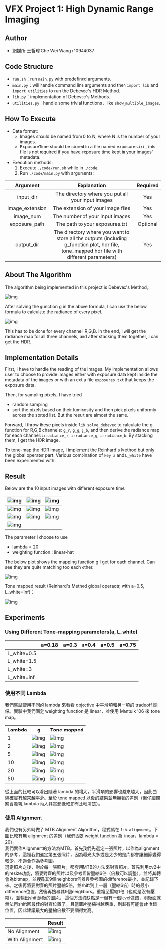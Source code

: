 # VFX Project 1: High Dynamic Range Imaging

## Author

- 網媒所 王哲瑋 Che Wei Wang r10944037


## Code Structure

- `run.sh`：run `main.py` with predefined arguments.
- `main.py`：will handle command line arguments and then `import lib` and `import utilities` to run the Debevec's HDR Method.
- `lib.py`：implementation of Debevec's Methods.
- `utilities.py`：handle some trivial functions，like `show_multiple_images`.


## How To Execute
- Data format:
	- Images should be named from 0 to N, where N is the number of your images.
	- ExposureTime should be stored in a file named exposures.txt , this file is not required if you have exposure time kept in your images' metadata.
- Execution methods:
	1. Execute `./code/run.sh` while in `./code`.
	2. Run `./code/main.py` with arguments:

|  Argument  |                         Explanation                          | Required |
| :--------: | :----------------------------------------------------------: | :------: |
| input_dir  |                 The directory where you put all your input images|   Yes    |
| image_extension | The extension of your image files | Yes |
| image_num | The number of your input images | Yes |
| exposure_path |            The path to your exposures.txt             | Optional |
| output_dir | The directory where you want to store all the outputs (including g_function plot, hdr file, tone_mapped hdr file with different parameters) |   Yes    |


## About The Algorithm

The algorithm being implemented in this project is Debevec's Method。

![img](https://github.com/wayne0419/NTUVFX/blob/main/proj1/readme_material/debevec.png?raw=true)

After solving the gunction g in the above formula, I can use the below formula to calculate the radiance of every pixel.

![img](https://github.com/wayne0419/NTUVFX/blob/main/proj1/readme_material/debevec2.png?raw=true)

This has to be done for every channel: R,G,B. In the end, I will get the radiance map for all three channels, and after stacking them together, I can get the HDR.

## Implementation Details

First, I have to handle the reading of the images. My implementation allows user to choose to provide images either with exposure data kept inside the metadata of the images or with an extra file `exposures.txt` that keeps the exposure data.

Then, for sampling pixels, I have tried
- random sampling
- sort the pixels based on their luminosity and then pick pixels uniformly across the sorted list.
But the result are almost the same.

Forward, I throw these pixels inside `lib.solve_debevec` to calculate the g function for R,G,B channels: `g_r`, `g_g`, `g_b`, and then derive the radiance map for each channel: `irradiance_r`, `irradiance_g`, `irradiance_b`. By stacking them, I get the HDR image.

To tone-map the HDR image, I implement the Reinhard's Method but only the global operator part. Various combination of `key a` and `L_white` have been experimented with.

## Result

Below are the 10 input images with different exposure time.

| ![img](https://github.com/wayne0419/NTUVFX/blob/main/proj1/Images/night_street/0.jpg?raw=true) | ![img](https://github.com/wayne0419/NTUVFX/blob/main/proj1/Images/night_street/1.jpg?raw=true) | ![img](https://github.com/wayne0419/NTUVFX/blob/main/proj1/Images/night_street/2.jpg?raw=true) |
| ------------------------------------- | ------------------------------------- | ------------------------------------- |
| ![img](https://github.com/wayne0419/NTUVFX/blob/main/proj1/Images/night_street/3.jpg?raw=true) | ![img](https://github.com/wayne0419/NTUVFX/blob/main/proj1/Images/night_street/4.jpg?raw=true) | ![img](https://github.com/wayne0419/NTUVFX/blob/main/proj1/Images/night_street/5.jpg?raw=true) |
| ![img](https://github.com/wayne0419/NTUVFX/blob/main/proj1/Images/night_street/6.jpg?raw=true) | ![img](https://github.com/wayne0419/NTUVFX/blob/main/proj1/Images/night_street/7.jpg?raw=true) | ![img](https://github.com/wayne0419/NTUVFX/blob/main/proj1/Images/night_street/8.jpg?raw=true) |
| ![img](https://github.com/wayne0419/NTUVFX/blob/main/proj1/Images/night_street/9.jpg?raw=true) |

The parameter I choose to use 
- lambda = 20
- weighting function : linear-hat

The below plot shows the mapping function g I get for each channel. Can see they are quite matching too each other.

![img](https://github.com/wayne0419/NTUVFX/blob/main/proj1/Test_result/night_street_hdr/g_function_L20.png?raw=true)

Tone mapped result (Reinhard's Method global operaotr, with a=0.5, L_white=inf)：

![img](https://github.com/wayne0419/NTUVFX/blob/main/proj1/Test_result/night_street_hdr/tone_mapped_a=0.5_white=inf.png?raw=true)

## Experiments

### Using Different Tone-mapping parameters(a, L_white)

|             | a=0.18      | a=0.3     | a=0.4     | a=0.5     | a=0.75    |
| --------    | ----------- | ----------| ----------| ----------| ----------|
| L_white=0.5 |             |           |           |           |           |
| L_white=1.5 |           |           |           |           |           |
| L_white=3   |           |           |           |           |           |
| L_white=inf |           |           |           |           |           |




###  使用不同 Lambda

我們嘗試使用不同的 lambda 來看看 objective 中平滑項和另一項的 tradeoff 關係。實驗中我們固定 weighting function 是 linear，並使用 Mantuik '06 來 tone map。

| Lambda | g                                        | Tone mapped                            |
| ------ | ---------------------------------------- | -------------------------------------- |
| 1      | ![img](./tests/1.0_linear/exposure.png)  | ![img](./tests/1.0_linear/result.png)  |
| 2      | ![img](./tests/2.0_linear/exposure.png)  | ![img](./tests/2.0_linear/result.png)  |
| 5      | ![img](./tests/5.0_linear/exposure.png)  | ![img](./tests/5.0_linear/result.png)  |
| 10     | ![img](./tests/10.0_linear/exposure.png) | ![img](./tests/10.0_linear/result.png) |
| 20     | ![img](./tests/20.0_linear/exposure.png) | ![img](./tests/20.0_linear/result.png) |
| 50     | ![img](./tests/50.0_linear/exposure.png) | ![img](./tests/50.0_linear/result.png) |

從上面的比較可以看出隨著 lambda 的增大，平滑項的影響也越來越大，因此曲線確實有越來越平滑。至於 tone mapped 以後的結果並無顯著的差別（但仔細觀察會發現 lambda 約大其實影像細節有比較清楚）。

### 使用 Alignment

我們也有另外時做了 MTB Alignment Algorithm，程式碼在 `lib.alignment`。下圖比較有無 alignment 的差別（我們固定 weight function 為 linear，lambda = 20）。  
我們實作Alignment的方法為MTB。首先我們先選定一張照片，以作為alignment的參考，這裡我們選定第五張照片，因為曝光太多或是太少的照片都會讓細節變得較少，不適合作為參考圖。  
選定照片之後，對於每一張照片，都套用MTB的方法來對齊照片。首先利用cv2中的resize功能，將要對齊的照片以及參考圖皆壓縮6倍（倍數可以調整），並將其轉會為bitmap，並搜尋其9個neighbors何者與參考圖的difference最小，並記錄下來。之後再將要對齊的照片壓縮5倍，並shift到上一層（壓縮6倍）時的最小difference位置，然後再搜尋其9個neighbors。重複至壓縮1倍（也就是沒有壓縮），並輸出shift過後的圖片。
這個方法的缺點是一但有一個level做錯，則後面就無法再shift回最佳的對齊位置了，且當圖片壓縮得越嚴重，則越有可能會shift錯位置，因此建議最大的壓縮倍數不要調得太高。

|                | Result                                            |
| -------------- | ------------------------------------------------- |
| No Alignment   | ![img](./results/20.0_linear_no_align/result.png) |
| With Alignment | ![img](./results/20.0_linear_align/result.png)    |

 